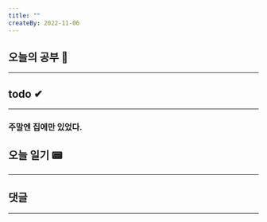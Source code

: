 ```yaml
---
title: ""
createBy: 2022-11-06
---
```

## 오늘의 공부 🎉
---
### 

## todo ✔
---
### 주말엔 집에만 있었다.

## 오늘 일기 📟
---
#### 

## 댓글
---

<Comment />